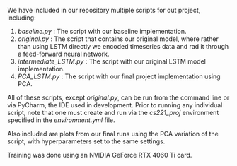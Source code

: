 We have included in our repository multiple scripts for out project, including:
1. *baseline.py* : The script with our baseline implementation.
2. *original.py* : The script that contains our original model, where rather than using LSTM directly we encoded timeseries data and rad it through a feed-forward neural network.
3. *intermediate_LSTM.py* : The script with our original LSTM model implementation.
4. *PCA_LSTM.py* : The script with our final project implementation using PCA.

All of these scripts, except *original.py*, can be run from the command line or via PyCharm, the IDE used in development. Prior to running any individual script, note that one must create and run via the *cs221_proj* environment specified in the *environment.yml* file.

Also included are plots from our final runs using the PCA variation of the script, with hyperparameters set to the same settings.

Training was done using an NVIDIA GeForce RTX 4060 Ti card. 
